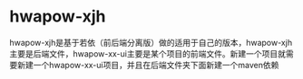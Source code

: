 # hwapow-xjh
hwapow-xjh是基于若依（前后端分离版）做的适用于自己的版本，hwapow-xjh主要是后端文件，hwapow-xx-ui主要是某个项目的前端文件。新建一个项目就需要新建一个hwapow-xx-ui项目，并且在后端文件夹下面新建一个maven依赖
